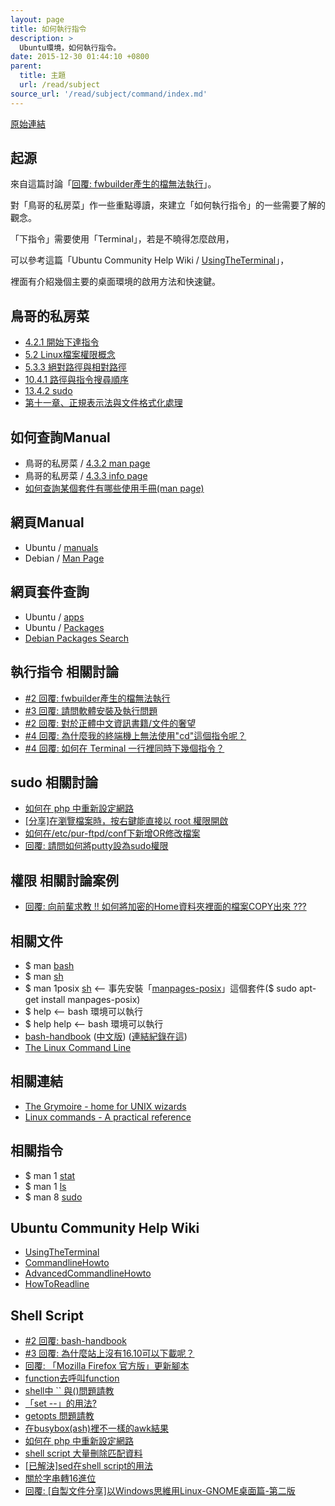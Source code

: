 ```yaml
---
layout: page
title: 如何執行指令
description: >
  Ubuntu環境，如何執行指令。
date: 2015-12-30 01:44:10 +0800  
parent:
  title: 主題
  url: /read/subject
source_url: '/read/subject/command/index.md'
---
```


[原始連結](http://www.ubuntu-tw.org/modules/newbb/viewtopic.php?post_id=348698#forumpost348698)


## 起源

來自這篇討論「[回覆: fwbuilder產生的檔無法執行](http://www.ubuntu-tw.org/modules/newbb/viewtopic.php?post_id=348676#forumpost348676)」。

對「鳥哥的私房菜」作一些重點導讀，來建立「如何執行指令」的一些需要了解的觀念。

「下指令」需要使用「Terminal」，若是不曉得怎麼啟用，

可以參考這篇「Ubuntu Community Help Wiki / [UsingTheTerminal](https://help.ubuntu.com/community/UsingTheTerminal)」，

裡面有介紹幾個主要的桌面環境的啟用方法和快速鍵。

## 鳥哥的私房菜

* [4.2.1 開始下達指令](http://linux.vbird.org/linux_basic/0160startlinux.php#cmd_cmd)
* [5.2 Linux檔案權限概念](http://linux.vbird.org/linux_basic/0210filepermission.php#filepermission)
* [5.3.3 絕對路徑與相對路徑](http://linux.vbird.org/linux_basic/0210filepermission.php#dir_path)
* [10.4.1 路徑與指令搜尋順序](http://linux.vbird.org/linux_basic/0320bash.php#settings_path)
* [13.4.2 sudo](http://linux.vbird.org/linux_basic/0410accountmanager.php#sudo)
* [第十一章、正規表示法與文件格式化處理](http://linux.vbird.org/linux_basic/0330regularex.php)

## 如何查詢Manual

* 鳥哥的私房菜 / [4.3.2 man page](http://linux.vbird.org/linux_basic/0160startlinux.php#manual_man)
* 鳥哥的私房菜 / [4.3.3 info page](http://linux.vbird.org/linux_basic/0160startlinux.php#manual_info)
* [如何查詢某個套件有哪些使用手冊(man page)](http://samwhelp.github.io/book-ubuntu-basic-skill/book/content/manual/how-to-find-out-manpages-by-a-package.html)

## 網頁Manual

* Ubuntu / [manuals](http://manpages.ubuntu.com/)
* Debian / [Man Page](http://manpages.debian.org/cgi-bin/man.cgi)

## 網頁套件查詢

* Ubuntu / [apps](https://apps.ubuntu.com/cat/)
* Ubuntu / [Packages](http://packages.ubuntu.com/)
* [Debian Packages Search](https://packages.debian.org/index)

## 執行指令 相關討論

* [#2 回覆: fwbuilder產生的檔無法執行](https://www.ubuntu-tw.org/modules/newbb/viewtopic.php?post_id=348676#forumpost348676)
* [#3 回覆: 請問軟體安裝及執行問題](https://www.ubuntu-tw.org/modules/newbb/viewtopic.php?post_id=348392#forumpost348392)
* [#2 回覆: 對於正體中文資訊書籍/文件的奢望](https://www.ubuntu-tw.org/modules/newbb/viewtopic.php?post_id=348438#forumpost348438)
* [#4 回覆: 為什麼我的終端機上無法使用"cd"這個指令呢？](https://www.ubuntu-tw.org/modules/newbb/viewtopic.php?post_id=356206#forumpost356206)
* [#4 回覆: 如何在 Terminal 一行裡同時下幾個指令？](https://www.ubuntu-tw.org/modules/newbb/viewtopic.php?post_id=356178#forumpost356178)

## sudo 相關討論

* [如何在 php 中重新設定網路](http://www.ubuntu-tw.org/modules/newbb/viewtopic.php?post_id=334758#forumpost334758)
* [[分享]在瀏覽檔案時，按右鍵能直接以 root 權限開啟](http://www.ubuntu-tw.org/modules/newbb/viewtopic.php?post_id=326794#forumpost326794)
* [如何在/etc/pur-ftpd/conf下新增OR修改檔案](http://www.ubuntu-tw.org/modules/newbb/viewtopic.php?post_id=348236#forumpost348236)
* [回覆: 請問如何將putty設為sudo權限](https://www.ubuntu-tw.org/modules/newbb/viewtopic.php?post_id=352530#forumpost352530)

## 權限 相關討論案例

* [回覆: 向前輩求教 !! 如何將加密的Home資料夾裡面的檔案COPY出來 ???](http://www.ubuntu-tw.org/modules/newbb/viewtopic.php?post_id=347794#forumpost347794)


## 相關文件

* $ man [bash](http://manpages.ubuntu.com/manpages/trusty/en/man1/bash.1.html)
* $ man [sh](http://manpages.ubuntu.com/manpages/trusty/en/man1/sh.1.html)
* $ man 1posix [sh](http://manpages.ubuntu.com/manpages/trusty/en/man1/sh.1posix.html)  <-- 事先安裝「[manpages-posix](http://packages.ubuntu.com/trusty/manpages-posix)」這個套件($ sudo apt-get install manpages-posix)
* $ help  <-- bash 環境可以執行
* $ help help <-- bash 環境可以執行
* [bash-handbook](https://github.com/denysdovhan/bash-handbook) ([中文版](https://github.com/denysdovhan/bash-handbook/tree/master/translations/zh-TW)) ([連結紀錄在這](https://www.ubuntu-tw.org/modules/newbb/viewtopic.php?post_id=356222#forumpost356222))
* [The Linux Command Line](http://linuxcommand.org/tlcl.php)

## 相關連結

* [The Grymoire - home for UNIX wizards](http://www.grymoire.com/Unix/index.html)
* [Linux commands - A practical reference](http://www.pixelbeat.org/cmdline.html)

## 相關指令

* $ man 1 [stat](http://manpages.ubuntu.com/manpages/trusty/en/man1/stat.1.html)
* $ man 1 [ls](http://manpages.ubuntu.com/manpages/trusty/en/man1/ls.1.html)
* $ man 8 [sudo](http://manpages.ubuntu.com/manpages/trusty/en/man8/sudo.8.html)

## Ubuntu Community Help Wiki

* [UsingTheTerminal](https://help.ubuntu.com/community/UsingTheTerminal)
* [CommandlineHowto](https://help.ubuntu.com/community/CommandlineHowto)
* [AdvancedCommandlineHowto](https://help.ubuntu.com/community/AdvancedCommandlineHowto)
* [HowToReadline](https://help.ubuntu.com/community/HowToReadline)

## Shell Script

* [#2 回覆: bash-handbook](https://www.ubuntu-tw.org/modules/newbb/viewtopic.php?post_id=356236#forumpost356236)
* [#3 回覆: 為什麼站上沒有16.10可以下載呢？](https://www.ubuntu-tw.org/modules/newbb/viewtopic.php?post_id=355920#forumpost355920)
* [回覆: 「Mozilla Firefox 官方版」更新腳本](https://www.ubuntu-tw.org/modules/newbb/viewtopic.php?post_id=353262#forumpost353262)
* [function去呼叫function](http://www.ubuntu-tw.org/modules/newbb/viewtopic.php?post_id=350648#forumpost350648)
* [shell中 `` 與()問題請教](http://www.ubuntu-tw.org/modules/newbb/viewtopic.php?post_id=350768#forumpost350768)
* [「set --」的用法?](http://www.ubuntu-tw.org/modules/newbb/viewtopic.php?post_id=350924#forumpost350924)
* [getopts 問題請教](http://www.ubuntu-tw.org/modules/newbb/viewtopic.php?post_id=350994#forumpost350994)
* [在busybox(ash)裡不一樣的awk結果](http://www.ubuntu-tw.org/modules/newbb/viewtopic.php?post_id=340670#forumpost340670)
* [如何在 php 中重新設定網路](http://www.ubuntu-tw.org/modules/newbb/viewtopic.php?post_id=334758#forumpost334758)
* [shell script 大量刪除匹配資料](http://www.ubuntu-tw.org/modules/newbb/viewtopic.php?post_id=332254#forumpost332254)
* [[已解決]sed在shell script的用法](http://www.ubuntu-tw.org/modules/newbb/viewtopic.php?post_id=330990#forumpost330990)
* [關於字串轉16進位](http://www.ubuntu-tw.org/modules/newbb/viewtopic.php?post_id=335348#forumpost335348)
* [回覆: [自製文件分享]以Windows思維用Linux-GNOME桌面篇-第二版](http://www.ubuntu-tw.org/modules/newbb/viewtopic.php?post_id=351316#forumpost351316)

